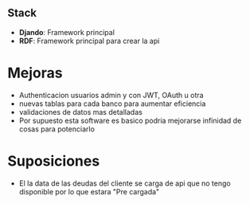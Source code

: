 ## Stack
- **Djando**: Framework principal
- **RDF**: Framework principal para crear la api


# Mejoras
- Authenticacion usuarios admin y con JWT, OAuth u otra
- nuevas tablas para cada banco para aumentar eficiencia 
- validaciones de datos mas detalladas
- Por supuesto esta software es basico podria mejorarse infinidad de cosas para potenciarlo

# Suposiciones
- El la data de las deudas del cliente se carga de api que no tengo disponible por lo que estara "Pre cargada"